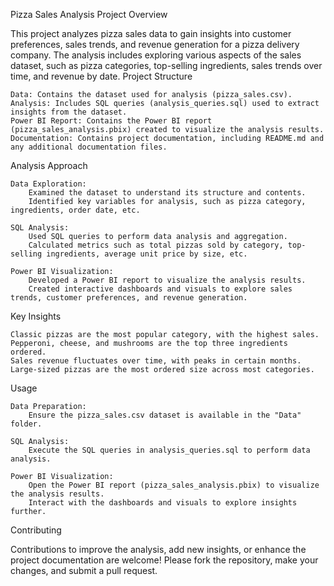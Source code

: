 Pizza Sales Analysis Project
Overview

This project analyzes pizza sales data to gain insights into customer preferences, sales trends, and revenue generation for a pizza delivery company. The analysis includes exploring various aspects of the sales dataset, such as pizza categories, top-selling ingredients, sales trends over time, and revenue by date.
Project Structure

    Data: Contains the dataset used for analysis (pizza_sales.csv).
    Analysis: Includes SQL queries (analysis_queries.sql) used to extract insights from the dataset.
    Power BI Report: Contains the Power BI report (pizza_sales_analysis.pbix) created to visualize the analysis results.
    Documentation: Contains project documentation, including README.md and any additional documentation files.

Analysis Approach

    Data Exploration:
        Examined the dataset to understand its structure and contents.
        Identified key variables for analysis, such as pizza category, ingredients, order date, etc.

    SQL Analysis:
        Used SQL queries to perform data analysis and aggregation.
        Calculated metrics such as total pizzas sold by category, top-selling ingredients, average unit price by size, etc.

    Power BI Visualization:
        Developed a Power BI report to visualize the analysis results.
        Created interactive dashboards and visuals to explore sales trends, customer preferences, and revenue generation.

Key Insights

    Classic pizzas are the most popular category, with the highest sales.
    Pepperoni, cheese, and mushrooms are the top three ingredients ordered.
    Sales revenue fluctuates over time, with peaks in certain months.
    Large-sized pizzas are the most ordered size across most categories.

Usage

    Data Preparation:
        Ensure the pizza_sales.csv dataset is available in the "Data" folder.

    SQL Analysis:
        Execute the SQL queries in analysis_queries.sql to perform data analysis.

    Power BI Visualization:
        Open the Power BI report (pizza_sales_analysis.pbix) to visualize the analysis results.
        Interact with the dashboards and visuals to explore insights further.

Contributing

Contributions to improve the analysis, add new insights, or enhance the project documentation are welcome! Please fork the repository, make your changes, and submit a pull request.
